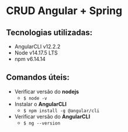 # CRUD Angular + Spring

## Tecnologias utilizadas:
- AngularCLI v12.2.2
- Node v14.17.5 LTS
- npm v6.14.14

## Comandos úteis:
- Verificar versão do **nodejs**
  - `$ node -v`
- Instalar o **AngularCLI**
  - `$ npm install -g @angular/cli`
- Verificar versão do **AngularCLI**
  - `$ ng --version`

